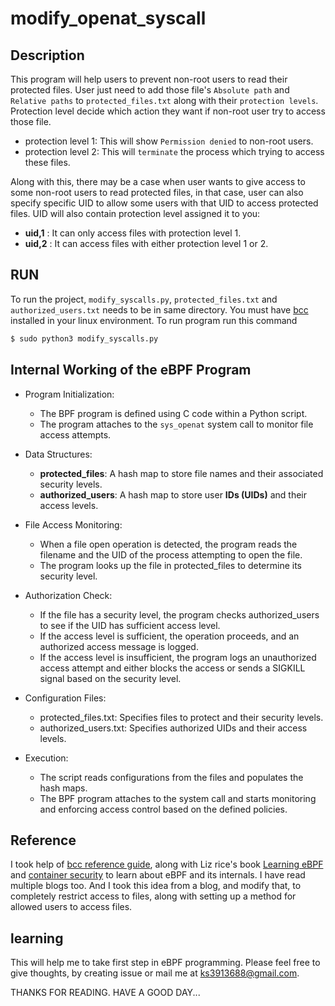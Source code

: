 # modify_openat_syscall

## Description

This program will help users to prevent non-root users to read their protected files. User just need to add those file's `Absolute path` and `Relative paths` to `protected_files.txt` along with their `protection levels`. Protection level decide which action they want if non-root user try to access those file.
- protection level 1: This will show `Permission denied` to non-root users.
- protection level 2: This will `terminate` the process which trying to access these files.

Along with this, there may be a case when user wants to give access to some non-root users to read protected files, in that case, user can also specify specific UID to allow some users with that UID to access protected files.
UID will also contain protection level assigned it to you:
- **uid,1** : It can only access files with protection level 1.
- **uid,2** : It can access files with either protection level 1 or 2.

## RUN
To run the project, `modify_syscalls.py`, `protected_files.txt` and `authorized_users.txt` needs to be in same directory. You must have [bcc](https://github.com/iovisor/bcc/blob/master/INSTALL.md) installed in your linux environment. To run program run this command 
```bash
$ sudo python3 modify_syscalls.py
```
## Internal Working of the eBPF Program

- Program Initialization:
  - The BPF program is defined using C code within a Python script.
  - The program attaches to the `sys_openat` system call to monitor file access attempts.

- Data Structures:
  - **protected_files**: A hash map to store file names and their associated security levels.
  - **authorized_users**: A hash map to store user **IDs (UIDs)** and their access levels.

- File Access Monitoring:
  - When a file open operation is detected, the program reads the filename and the UID of the process attempting to open the file.
  - The program looks up the file in protected_files to determine its security level.

- Authorization Check:
  - If the file has a security level, the program checks authorized_users to see if the UID has sufficient access level.
  - If the access level is sufficient, the operation proceeds, and an authorized access message is logged.
  - If the access level is insufficient, the program logs an unauthorized access attempt and either blocks the access or sends a SIGKILL signal based on the security level.

- Configuration Files:
  - protected_files.txt: Specifies files to protect and their security levels.
  - authorized_users.txt: Specifies authorized UIDs and their access levels.

- Execution:
  - The script reads configurations from the files and populates the hash maps.
  - The BPF program attaches to the system call and starts monitoring and enforcing access control based on the defined policies.

## Reference

I took help of [bcc reference guide](https://github.com/iovisor/bcc/blob/master/docs/reference_guide.md), along with Liz rice's book [Learning eBPF](https://isovalent.com/books/learning-ebpf/) and [container security](https://www.google.com/search?client=ubuntu-sn&hs=pB6&sa=X&sca_esv=d5d0c4751fe7bdbd&channel=fs&biw=1920&bih=968&sxsrf=ADLYWIIvsYYxn3fFiLkSc3bdxh5DYTJPAA:1718907452261&q=Container+Security:+Fundamental+Technology+Concepts+that+Protect+Containerized+Applications&stick=H4sIAAAAAAAAAONgFuLVT9c3NEwzqCwxMSwzU4JwswyKs0ssSzK0pLKTrfST8vOz9RNLSzLyi6xA7GKF_LycykWs0c75eSWJmXmpRQrBqcmlRZkllVYKbqV5KYm5qUCJHIWQ1OSMvPyc_PRKBaDS5NSCkmKFkozEEoWAovyS1OQSBbgBmVWpKQqOBQU5mcmJJZn5ecUT2BgBtAnDa50AAAA&ved=2ahUKEwiR2t-g5eqGAxU4fPUHHcZyDEkQri56BAgKEAo&stq=1&lei=PHJ0ZpHMD7j41e8PxuWxyAQ) to learn about eBPF and its internals. I have read multiple blogs too. And I took this idea from a blog, and modify that, to completely restrict access to files, along with setting up a method for allowed users to access files.

## learning

This will help me to take first step in eBPF programming. Please feel free to give thoughts, by creating issue or mail me at ks3913688@gmail.com. 

THANKS FOR READING. HAVE A GOOD DAY...

